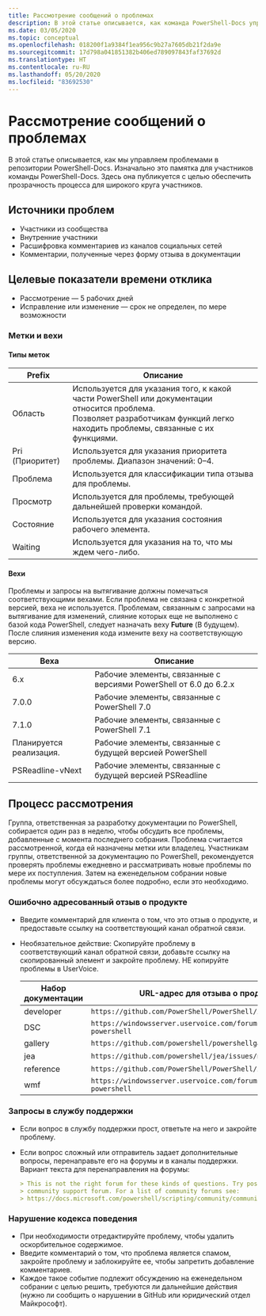 ```yaml
---
title: Рассмотрение сообщений о проблемах
description: В этой статье описывается, как команда PowerShell-Docs управляет запросами на вытягивание.
ms.date: 03/05/2020
ms.topic: conceptual
ms.openlocfilehash: 018200f1a9384f1ea956c9b27a7605db21f2da9e
ms.sourcegitcommit: 17d798a041851382b406ed789097843faf37692d
ms.translationtype: HT
ms.contentlocale: ru-RU
ms.lasthandoff: 05/20/2020
ms.locfileid: "83692530"
---
```

# <a name="how-we-manage-issues"></a>Рассмотрение сообщений о проблемах

В этой статье описывается, как мы управляем проблемами в репозитории PowerShell-Docs. Изначально это памятка для участников команды PowerShell-Docs. Здесь она публикуется с целью обеспечить прозрачность процесса для широкого круга участников.

## <a name="sources-of-issues"></a>Источники проблем

- Участники из сообщества
- Внутренние участники
- Расшифровка комментариев из каналов социальных сетей
- Комментарии, полученные через форму отзыва в документации

## <a name="response-time-targets"></a>Целевые показатели времени отклика

- Рассмотрение — 5 рабочих дней
- Исправление или изменение — срок не определен, по мере возможности

### <a name="labeling--milestones"></a>Метки и вехи

#### <a name="label-types"></a>Типы меток

|Prefix  | Описание                                                         |
|------- | --------------------------------------------------------------------|
|Область    | Используется для указания того, к какой части PowerShell или документации относится проблема.<br>Позволяет разработчикам функций легко находить проблемы, связанные с их функциями.|
|Pri (Приоритет)     | Используется для указания приоритета проблемы. Диапазон значений: 0–4.        |
|Проблема   | Используется для классификации типа отзыва для проблемы.                     |
|Просмотр  | Используется для проблемы, требующей дальнейшей проверки командой.              |
|Состояние  | Используется для указания состояния рабочего элемента.                        |
|Waiting | Используется для указания на то, что мы ждем чего-либо.                   |

#### <a name="milestones"></a>Вехи

Проблемы и запросы на вытягивание должны помечаться соответствующими вехами. Если проблема не связана с конкретной версией, веха не используется. Проблемам, связанным с запросами на вытягивание для изменений, слияние которых еще не выполнено с базой кода PowerShell, следует назначать веху **Future** (В будущем). После слияния изменения кода измените веху на соответствующую версию.

|    Веха     |                    Описание                     |
| ---------------- | -------------------------------------------------- |
| 6.x              | Рабочие элементы, связанные с версиями PowerShell от 6.0 до 6.2.x |
| 7.0.0            | Рабочие элементы, связанные с PowerShell 7.0               |
| 7.1.0            | Рабочие элементы, связанные с PowerShell 7.1               |
| Планируется реализация.           | Рабочие элементы, связанные с будущей версией PowerShell          |
| PSReadline-vNext | Рабочие элементы, связанные с будущей версией PSReadline          |

## <a name="triage-process"></a>Процесс рассмотрения

Группа, ответственная за разработку документации по PowerShell, собирается один раз в неделю, чтобы обсудить все проблемы, добавленные с момента последнего собрания. Проблема считается рассмотренной, когда ей назначены метки или владелец. Участникам группы, ответственной за документацию по PowerShell, рекомендуется проверять проблемы ежедневно и рассматривать новые проблемы по мере их поступления. Затем на еженедельном собрании новые проблемы могут обсуждаться более подробно, если это необходимо.

### <a name="misplaced-product-feedback"></a>Ошибочно адресованный отзыв о продукте

- Введите комментарий для клиента о том, что это отзыв о продукте, и предоставьте ссылку на соответствующий канал обратной связи.
- Необязательное действие: Скопируйте проблему в соответствующий канал обратной связи, добавьте ссылку на скопированный элемент и закройте проблему. НЕ копируйте проблемы в UserVoice.

  | Набор документации    | URL-адрес для отзыва о продукте                                           |
  | --------- | -------------------------------------------------------------- |
  | developer | `https://github.com/PowerShell/PowerShell/issues/new/choose`   |
  | DSC       | `https://windowsserver.uservoice.com/forums/301869-powershell` |
  | gallery   | `https://github.com/powershell/powershellgallery/issues/new`   |
  | jea       | `https://github.com/powershell/jea/issues/new`                 |
  | reference | `https://github.com/PowerShell/PowerShell/issues/new/choose`   |
  | wmf       | `https://windowsserver.uservoice.com/forums/301869-powershell` |

### <a name="support-requests"></a>Запросы в службу поддержки

- Если вопрос в службу поддержки прост, ответьте на него и закройте проблему.
- Если вопрос сложный или отправитель задает дополнительные вопросы, перенаправьте его на форумы и в каналы поддержки. Вариант текста для перенаправления на форумы:

  ```Markdown
  > This is not the right forum for these kinds of questions. Try posting your question in a
  > community support forum. For a list of community forums see:
  > https://docs.microsoft.com/powershell/scripting/community/community-support
  ```

### <a name="code-of-conduct-violations"></a>Нарушение кодекса поведения

- При необходимости отредактируйте проблему, чтобы удалить оскорбительное содержимое.
- Введите комментарий о том, что проблема является спамом, закройте проблему и заблокируйте ее, чтобы запретить добавление комментариев.
- Каждое такое событие подлежит обсуждению на еженедельном собрании с целью решить, требуются ли дальнейшие действия (нужно ли сообщить о нарушении в GitHub или юридический отдел Майкрософт).
